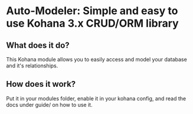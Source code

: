 # Auto-Modeler: Simple and easy to use Kohana 3.x CRUD/ORM library

## What does it do?

This Kohana module allows you to easily access and model your database and it's relationships.

## How does it work?

Put it in your modules folder, enable it in your kohana config, and read the docs under guide/ on how to use it.

